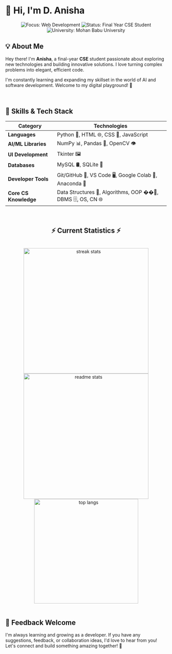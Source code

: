 # 👋 Hi, I'm D. Anisha

<div align="center">
  <img src="https://img.shields.io/badge/Focus-Web%20%26%20Development-blue" alt="Focus: Web Development">
  <img src="https://img.shields.io/badge/Status-Final%20Year%20CSE%20Student-orange" alt="Status: Final Year CSE Student">
  <img src="https://img.shields.io/badge/University-Mohan%20Babu%20University-green" alt="University: Mohan Babu University">
</div>

## 💡 About Me

Hey there! I'm **Anisha**, a final-year **CSE** student passionate about exploring new technologies and building innovative solutions. I love turning complex problems into elegant, efficient code.

I'm constantly learning and expanding my skillset in the world of AI and software development. Welcome to my digital playground! 🚀

<br>

## 🧠 Skills & Tech Stack

| Category | Technologies |
|----------|-------------|
| **Languages** | Python 🐍, HTML 🌐, CSS 🎨, JavaScript |
| **AI/ML Libraries** | NumPy 📊, Pandas 🐼, OpenCV 👁️ |
| **UI Development** | Tkinter 🖼️ |
| **Databases** | MySQL 🛢️, SQLite 💾 |
| **Developer Tools** | Git/GitHub 🔧, VS Code 🖥️, Google Colab 📓, Anaconda 🐍 |
| **Core CS Knowledge** | Data Structures 📘, Algorithms, OOP ��‍🏫, DBMS 🗄️, OS, CN 🌐 |

<br/>
  <h2 align="center">⚡ Current Statistics ⚡</h2>
<br>
<div align=center>
  <img width=390 src="https://streak-stats.demolab.com/?user=D-Anisha&count_private=true&theme=react&border_radius=10" alt="streak stats"/>
  <img width=390 src="https://github-readme-stats.vercel.app/api?username=D-Anisha&show_icons=true&theme=react&rank_icon=github&border_radius=10" alt="readme stats" />
  <img width=325 align="center" src="https://github-readme-stats.vercel.app/api/top-langs/?username=D-Anisha&hide=HTML&langs_count=8&layout=compact&theme=react&border_radius=10&size_weight=0.5&count_weight=0.5&exclude_repo=github-readme-stats" alt="top langs" />
</div>

  <br/>

## 🙌 Feedback Welcome

I'm always learning and growing as a developer. If you have any suggestions, feedback, or collaboration ideas, I'd love to hear from you! Let's connect and build something amazing together! 🌟
